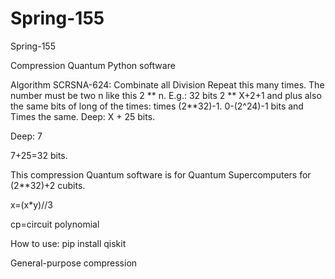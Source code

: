 # Spring-155
Spring-155

Compression Quantum Python software

Algorithm SCRSNA-624: Combinate all Division Repeat this many times. The number must be two n like this 2 ** n. E.g.: 32 bits 2 ** X+2+1 and plus also the same bits of long of the times: times (2**32)-1. 0-(2^24)-1 bits and Times the same. Deep: X + 25 bits. 

Deep: 7

7+25=32 bits.

This compression Quantum software is for Quantum Supercomputers for (2**32)+2 cubits.

x=(x*y)//3

cp=circuit polynomial

How to use:
pip install qiskit

General-purpose compression
